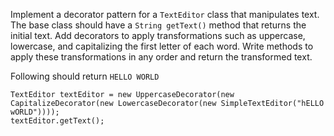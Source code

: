 Implement a decorator pattern for a `TextEditor` class that 
manipulates text. The base class should have a `String getText()` 
method that returns the initial text. Add decorators to 
apply transformations such as uppercase, lowercase, and 
capitalizing the first letter of each word. Write methods 
to apply these transformations in any order and return 
the transformed text.

Following should return `HELLO WORLD`
```
TextEditor textEditor = new UppercaseDecorator(new CapitalizeDecorator(new LowercaseDecorator(new SimpleTextEditor("hELLO wORLD"))));
textEditor.getText();
```